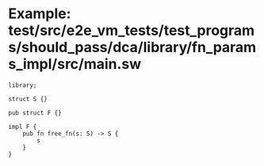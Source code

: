 # Example: test/src/e2e_vm_tests/test_programs/should_pass/dca/library/fn_params_impl/src/main.sw

```sway
library;

struct S {}

pub struct F {}

impl F {
    pub fn free_fn(s: S) -> S {
        s
    }
}

```
